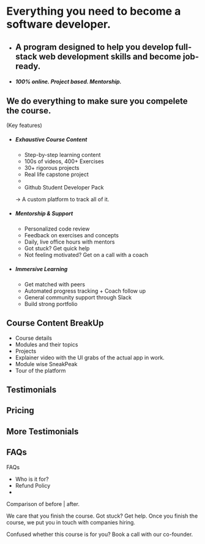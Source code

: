 <!-- Hero -->
# Everything you need to become a software developer.
  - ## A program designed to help you develop full-stack web development skills and become job-ready.
  - ##### 100% online. Project based. Mentorship.


## We do everything to make sure you compelete the course.
(Key features)
  - ##### Exhaustive Course Content
    - Step-by-step learning content
    - 100s of videos, 400+ Exercises
    - 30+ rigorous projects
    - Real life capstone project
    + 
    - Github Student Developer Pack

    -> A custom platform to track all of it.

  - ##### Mentorship & Support
    - Personalized code review
    - Feedback on exercises and concepts
    - Daily, live office hours with mentors
    - Got stuck? Get quick help
    - Not feeling motivated? Get on a call with a coach

  - ##### Immersive Learning
    - Get matched with peers
    - Automated progress tracking + Coach follow up
    - General community support through Slack
    - Build strong portfolio

## Course Content BreakUp
  - Course details
  - Modules and their topics
  - Projects
  - Explainer video with the UI grabs of the actual app in work.
  - Module wise SneakPeak
  - Tour of the platform

## Testimonials

## Pricing

## More Testimonials

## FAQs

FAQs
 - Who is it for?
 - Refund Policy
 -


Comparison of before | after.


We care that you finish the course.
Got stuck? Get help.
Once you finish the course, we put you in touch with companies hiring.

Confused whether this course is for you? Book a call with our co-founder.
